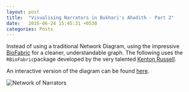 ```yaml
---
layout: post
title:  "Visualising Narrators in Bukhari's Ahadith - Part 2"
date:   2016-06-24 15:45:31 +0530
categories: Posts
---
```


Instead of using a traditional Network Diagram, using the impressive [BioFabric](http://www.biofabric.org/) for a cleaner, understandable graph. The following uses the `RBioFabric`package developed by the very talented [Kenton Russell](https://github.com/timelyportfolio). 


An interactive version of the diagram can be found [here](http://rpubs.com/aakazmi/bukhariAnalyses_P4).

![Network of Narrators](http://aliarsalankazmi.github.io/blog_DA/assets/img/bioF1-1.svg)

